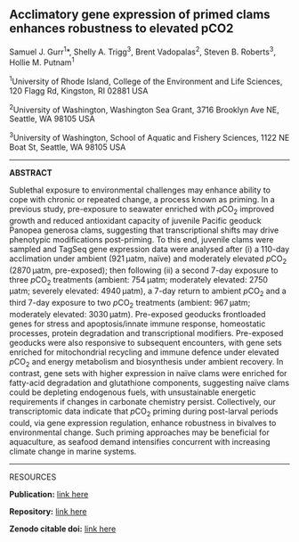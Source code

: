 ## Acclimatory gene expression of primed clams enhances robustness to elevated pCO2


Samuel J. Gurr<sup>1</sup>*, Shelly A. Trigg<sup>3</sup>, Brent Vadopalas<sup>2</sup>, Steven B. Roberts<sup>3</sup>, Hollie M. Putnam<sup>1</sup>

<sup>1</sup>University of Rhode Island, College of the Environment and Life Sciences, 120 Flagg Rd, Kingston, RI 02881 USA

<sup>2</sup>University of Washington, Washington Sea Grant, 3716 Brooklyn Ave NE, Seattle, WA 98105 USA

<sup>3</sup>University of Washington, School of Aquatic and Fishery Sciences, 1122 NE Boat St, Seattle, WA 98105 USA

---

**ABSTRACT**

Sublethal exposure to environmental challenges may enhance ability to cope with chronic or repeated change, a process known as priming. In a previous study, pre-exposure to seawater enriched with *p*CO<sub>2</sub> improved growth and reduced antioxidant capacity of juvenile Pacific geoduck Panopea generosa clams, suggesting that transcriptional shifts may drive phenotypic modifications post-priming. To this end, juvenile clams were sampled and TagSeq gene expression data were analysed after (i) a 110-day acclimation under ambient (921 μatm, naïve) and moderately elevated *p*CO<sub>2</sub> (2870 μatm, pre-exposed); then following (ii) a second 7-day exposure to three *p*CO<sub>2</sub> treatments (ambient: 754 μatm; moderately elevated: 2750 μatm; severely elevated: 4940 μatm), a 7-day return to ambient *p*CO<sub>2</sub> and a third 7-day exposure to two *p*CO<sub>2</sub> treatments (ambient: 967 μatm; moderately elevated: 3030 μatm). Pre-exposed geoducks frontloaded genes for stress and apoptosis/innate immune response, homeostatic processes, protein degradation and transcriptional modifiers. Pre-exposed geoducks were also responsive to subsequent encounters, with gene sets enriched for mitochondrial recycling and immune defence under elevated *p*CO<sub>2</sub> and energy metabolism and biosynthesis under ambient recovery. In contrast, gene sets with higher expression in naïve clams were enriched for fatty-acid degradation and glutathione components, suggesting naïve clams could be depleting endogenous fuels, with unsustainable energetic requirements if changes in carbonate chemistry persist. Collectively, our transcriptomic data indicate that *p*CO<sub>2</sub> priming during post-larval periods could, via gene expression regulation, enhance robustness in bivalves to environmental change. Such priming approaches may be beneficial for aquaculture, as seafood demand intensifies concurrent with increasing climate change in marine systems.

---

RESOURCES

**Publication:** [link here](https://onlinelibrary.wiley.com/doi/abs/10.1111/mec.16644)

**Repository:** [link here](https://github.com/SamGurr/Pgenerosa_OA_TagSeq)

**Zenodo citable doi:** [link here](https://zenodo.org/record/6908630#.Y0RvflLMJD8)
